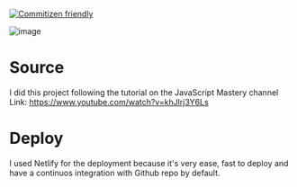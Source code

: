 [![Commitizen friendly](https://img.shields.io/badge/commitizen-friendly-brightgreen.svg)](http://commitizen.github.io/cz-cli/)

![image](https://user-images.githubusercontent.com/36762964/80318293-9413be00-87df-11ea-94ed-c48dc435d231.png)

# Source

I did this project following the tutorial on the JavaScript Mastery channel
Link: https://www.youtube.com/watch?v=khJlrj3Y6Ls

# Deploy 
I used Netlify for the deployment because it's very ease, fast to deploy and have a continuos integration with Github repo by default.
